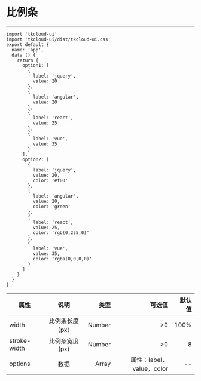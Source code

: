 # 比例条
---

<Common-Democode title="基本用法" description="基本按钮用法">
  <test-test1></test-test1>
  <highlight-code slot="codeText" lang="vue">
    <template>
      <div class="demo-button">
        <div>
        <TKProportional
        :options = "option1"
        />
        <TKProportional
        :options = "option2"
        :width = 200
        :stroke-width = 20
        />
        </div>
      </div>
    </template>


    import 'tkcloud-ui'
    import 'tkcloud-ui/dist/tkcloud-ui.css'
    export default {
      name: 'app',
      data () {
        return {
          option1: [
            {
              label: 'jquery',
              value: 20
            },
            {
              label: 'angular',
              value: 20
            },
            {
              label: 'react',
              value: 25
            },
            {
              label: 'vue',
              value: 35
            }
          ],
          option2: [
            {
              label: 'jquery',
              value: 20,
              color: '#f00'
            },
            {
              label: 'angular',
              value: 20,
              color: 'green'
            },
            {
              label: 'react',
              value: 25,
              color: 'rgb(0,255,0)'
            },
            {
              label: 'vue',
              value: 35,
              color: 'rgba(0,0,0,0)'
            }
          ]
        }
      }
    }
  </highlight-code>
</Common-Democode>

| 属性             | 说明           | 类型       |可选值                  |默认值  |
| -------------    |:-------------:| -------: | --------------------:  |-----:|
| width            | 比例条长度（px） | Number  |>0                       |100%  |
| stroke-width     | 比例条宽度 (px) | Number  |>0                       |8      |
| options          | 数据           | Array   |属性：label，value，color  |--   |